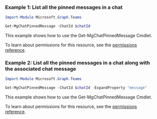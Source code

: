 ### Example 1: List all the pinned messages in a chat

```powershellImport-Module Microsoft.Graph.Teams

Get-MgChatPinnedMessage -ChatId $chatId
```
This example shows how to use the Get-MgChatPinnedMessage Cmdlet.
To learn about permissions for this resource, see the [permissions reference](/graph/permissions-reference).

### Example 2: List all the pinned messages in a chat along with the associated chat message

```powershellImport-Module Microsoft.Graph.Teams

Get-MgChatPinnedMessage -ChatId $chatId -ExpandProperty "message"
```
This example shows how to use the Get-MgChatPinnedMessage Cmdlet.
To learn about permissions for this resource, see the [permissions reference](/graph/permissions-reference).

